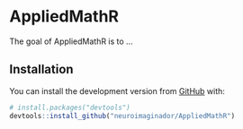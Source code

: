 
<!-- README.md is generated from README.Rmd. Please edit that file -->

# AppliedMathR

<!-- badges: start -->

<!-- badges: end -->

The goal of AppliedMathR is to …

## Installation

You can install the development version from
[GitHub](https://github.com/) with:

``` r
# install.packages("devtools")
devtools::install_github("neuroimaginador/AppliedMathR")
```
